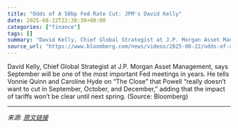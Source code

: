 ```yaml
---
title: "Odds of A 50bp Fed Rate Cut: JPM's David Kelly"
date: 2025-08-22T22:30:38+08:00
categories: ["finance"]
tags: []
summary: "David Kelly, Chief Global Strategist at J.P. Morgan Asset Management, says September will be one of the most important Fed meetings in years. He tells Vonnie Quinn and Caroline Hyde on “The Close” tha"
source_url: "https://www.bloomberg.com/news/videos/2025-08-22/odds-of-a-50bp-fed-rate-cut-jpm-s-david-kelly-video"
---
```


David Kelly, Chief Global Strategist at J.P. Morgan Asset Management, says September will be one of the most important Fed meetings in years. He tells Vonnie Quinn and Caroline Hyde on “The Close” that Powell “really doesn’t want to cut in September, October, and December,” adding that the impact of tariffs won’t be clear until next spring. (Source: Bloomberg)

---

*来源: [原文链接](https://www.bloomberg.com/news/videos/2025-08-22/odds-of-a-50bp-fed-rate-cut-jpm-s-david-kelly-video)*
